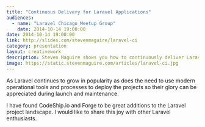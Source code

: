 ```yaml
---
title: "Continuous Delivery for Laravel Applications"
audiences:
  - name: "Laravel Chicago Meetup Group"
    date: 2014-10-14 19:00:00
date: 2014-10-14 19:00:00
link: http://slides.com/stevenmaguire/laravel-ci
category: presentation
layout: creativework
description: Steven Maguire shows you how to continuously deliver Laravel applications via Codeship.io and Laravel Forge
image: https://static.stevenmaguire.com/articles/laravel-ci.jpg
---
```


As Laravel continues to grow in popularity as does the need to use modern operational tools and processes to deploy the projects so their glory can be appreciated during launch and maintenance.

I have found CodeShip.io and Forge to be great additions to the Laravel project landscape. I would like to share this joy with other Laravel enthusiasts.
